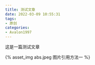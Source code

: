 ```yaml
---
title: 测试文章
date: 2022-03-09 10:55:31
tags:
- 原创
categories:
- Avalon1997
---
```


这是一篇测试文章

{% asset_img abs.jpeg 图片引用方法一 %}

<!-- ![图片引用方法二](abs.jpeg)

![图片引用方法三](/images/test.png) -->